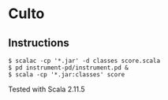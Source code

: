 # Culto

## Instructions

```
$ scalac -cp '*.jar' -d classes score.scala
$ pd instrument-pd/instrument.pd &
$ scala -cp '*.jar:classes' score
```

Tested with Scala 2.11.5
